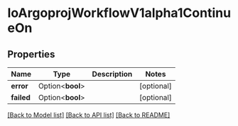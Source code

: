 # IoArgoprojWorkflowV1alpha1ContinueOn

## Properties

Name | Type | Description | Notes
------------ | ------------- | ------------- | -------------
**error** | Option<**bool**> |  | [optional]
**failed** | Option<**bool**> |  | [optional]

[[Back to Model list]](../README.md#documentation-for-models) [[Back to API list]](../README.md#documentation-for-api-endpoints) [[Back to README]](../README.md)


